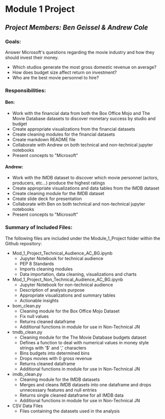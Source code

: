 # **Module 1 Project**

## *Project Members: Ben Geissel & Andrew Cole*

### Goals:
Answer Microsoft's questions regarding the movie industry and how they should invest their money.
- Which studios generate the most gross domestic revenue on average?
- How does budget size affect return on investment?
- Who are the best movie personnel to hire?


### Responsibilities:
#### Ben:
- Work with the financial data from both the Box Office Mojo and The Movie Database datasets to discover monetary success by studio and budget
- Create appropriate visualizations from the financial datasets
- Create cleaning modules for the financial datasets
- Create markdown README file
- Collaborate with Andrew on both technical and non-technical jupyter notebooks
- Present concepts to "Microsoft"
#### Andrew:
- Work with the IMDB dataset to discover which movie personnel (actors, producers, etc...) produce the highest ratings
- Create appropriate visualizations and data tables from the IMDB dataset
- Create cleaning module for the IMDB dataset
- Create slide deck for presentation
- Collaborate with Ben on both technical and non-technical jupyter notebooks
- Present concepts to "Microsoft"


### Summary of Included Files:
The following files are included under the Module_1_Project folder within the Github repository:
- Mod_1_Project_Technical_Audience_AC_BG.ipynb
    - Jupyter Notebook for technical audience
    - PEP 8 Standards
    - Imports cleaning modules
    - Data importation, data cleaning, visualizations and charts
- Mod_1_Project_Non_Technical_Audience_AC_BG.ipynb
    - Jupyter Notebook for non-technical audience
    - Description of analysis purpose
    - Appropriate visualizations and summary tables
    - Actionable insights
- bom_clean.py
   - Cleaning module for the Box Office Mojo Dataset
   - Fix null values
   - Returns cleaned dataframe
   - Additional functions in module for use in Non-Technical JN
- tmdb_clean.py
   - Cleaning module for the The Movie Database budgets dataset
   - Defines a function to deal with numerical values in money style strings with '$' and ',' characters
   - Bins budgets into determined bins
   - Drops movies with 0 gross revenue
   - Returns cleaned dataframe
   - Additional functions in module for use in Non-Technical JN
- imdb_clean.py
    - Cleaning module for the IMDB datasets
    - Merges and cleans IMDB datasets into one dataframe and drops unnecessary features and null entries
    - Returns single cleaned dataframe for all IMDB data
    - Additional functions in module for use in Non-Technical JN
- CSV Data Files
    - Files containing the datasets used in the analysis
